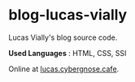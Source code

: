 # blog-lucas-vially
Lucas Vially's blog source code.

**Used Languages** : HTML, CSS, SSI

Online at [lucas.cybergnose.cafe](https://lucas.cybergnose.cafe).
